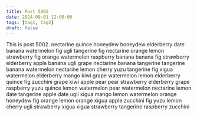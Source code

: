 ```yaml
---
title: Post 5002
date: 2024-09-01 12:00:00
tags: [tag1, tag2]
draft: false
---
```

This is post 5002.
nectarine
quince
honeydew
honeydew
elderberry
date
banana
watermelon
fig
ugli
tangerine
fig
nectarine
orange
lemon
strawberry
fig
orange
watermelon
raspberry
banana
banana
fig
strawberry
elderberry
apple
banana
ugli
grape
nectarine
banana
tangerine
tangerine
banana
watermelon
nectarine
lemon
cherry
yuzu
tangerine
fig
xigua
watermelon
elderberry
mango
kiwi
grape
watermelon
lemon
elderberry
quince
fig
zucchini
grape
kiwi
apple
pear
pear
strawberry
elderberry
grape
raspberry
yuzu
quince
lemon
watermelon
pear
watermelon
nectarine
lemon
date
tangerine
apple
date
ugli
xigua
mango
lemon
watermelon
orange
honeydew
fig
orange
lemon
orange
xigua
apple
zucchini
fig
yuzu
lemon
cherry
ugli
strawberry
xigua
xigua
strawberry
tangerine
raspberry
zucchini
